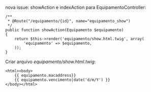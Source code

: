 nova issue: showAction e indexAction para EquipamentoController:

    /**
     * @Route("/equipamento/{id}", name="equipamento_show")
     */
    public function showAction(Equipamento $equipamento)
    {
        return $this->render('equipamento/show.html.twig', array(
            'equipamento' => $equipamento,
        ));
    }

Criar arquivo *equipamento/show.html.twig*: 

    <html><body> 
        {{ equipamento.macaddress}}
        {{ equipamento.vencimento|date('d/m/Y') }}
    </body></html>
